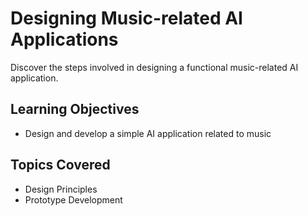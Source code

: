 # Designing Music-related AI Applications

Discover the steps involved in designing a functional music-related AI application.

## Learning Objectives
- Design and develop a simple AI application related to music

## Topics Covered
- Design Principles
- Prototype Development